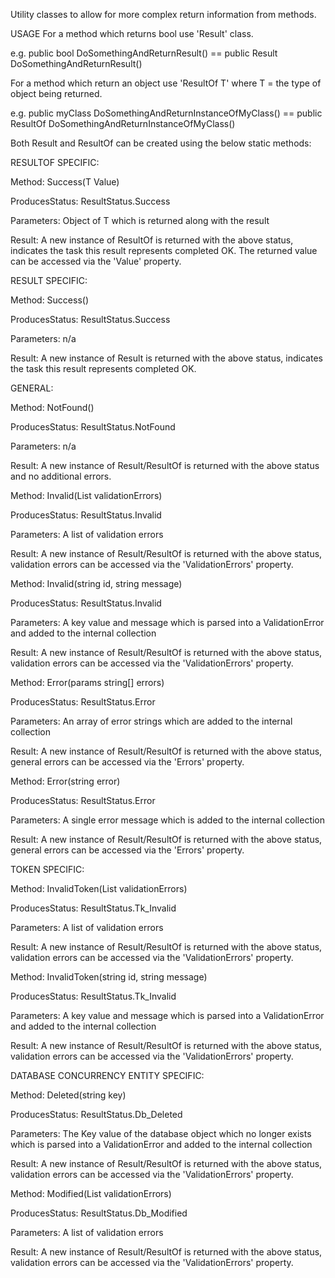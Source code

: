 Utility classes to allow for more complex return information from methods.

USAGE
For a method which returns bool use 'Result' class.

e.g. public bool DoSomethingAndReturnResult() == public Result DoSomethingAndReturnResult()

For a method which return an object use 'ResultOf T' where T = the type of object being returned.

e.g. public myClass DoSomethingAndReturnInstanceOfMyClass() == public ResultOf<myClass> DoSomethingAndReturnInstanceOfMyClass()

Both Result and ResultOf can be created using the below static methods:

RESULTOF SPECIFIC:

Method: Success(T Value)
   
ProducesStatus: ResultStatus.Success
   
Parameters: Object of T which is returned along with the result
   
Result: A new instance of ResultOf is returned with the above status, indicates the task this result represents completed OK. The returned value can be accessed 
via the 'Value' property. 

RESULT SPECIFIC:

Method: Success()
   
ProducesStatus: ResultStatus.Success
   
Parameters: n/a
   
Result: A new instance of Result is returned with the above status, indicates the task this result represents completed OK.

GENERAL:

Method: NotFound()
   
ProducesStatus: ResultStatus.NotFound
   
Parameters: n/a
   
Result: A new instance of Result/ResultOf is returned with the above status and no additional errors.

   
Method: Invalid(List<ValidationError> validationErrors)
   
ProducesStatus: ResultStatus.Invalid
   
Parameters:  A list of validation errors
   
Result: A new instance of Result/ResultOf is returned with the above status, validation errors can be accessed via the 'ValidationErrors' property. 

   
Method: Invalid(string id, string message)
   
ProducesStatus: ResultStatus.Invalid
   
Parameters:  A key value and message which is parsed into a ValidationError and added to the internal collection
   
Result: A new instance of Result/ResultOf is returned with the above status, validation errors can be accessed via the 'ValidationErrors' property. 

   
Method: Error(params string[] errors)
   
ProducesStatus: ResultStatus.Error
   
Parameters:  An array of error strings which are added to the internal collection
   
Result: A new instance of Result/ResultOf is returned with the above status, general errors can be accessed via the 'Errors' property.

   
Method: Error(string error)
   
ProducesStatus: ResultStatus.Error
   
Parameters:  A single error message which is added to the internal collection
   
Result: A new instance of Result/ResultOf is returned with the above status, general errors can be accessed via the 'Errors' property.
   

TOKEN SPECIFIC:
  
Method: InvalidToken(List<ValidationError> validationErrors)
   
ProducesStatus: ResultStatus.Tk_Invalid
   
Parameters:  A list of validation errors
   
Result: A new instance of Result/ResultOf is returned with the above status, validation errors can be accessed via the 'ValidationErrors' property. 

   
Method: InvalidToken(string id, string message)
   
ProducesStatus: ResultStatus.Tk_Invalid
   
Parameters:  A key value and message which is parsed into a ValidationError and added to the internal collection
   
Result: A new instance of Result/ResultOf is returned with the above status, validation errors can be accessed via the 'ValidationErrors' property. 
  
  
DATABASE CONCURRENCY ENTITY SPECIFIC:
  
Method: Deleted(string key)
   
ProducesStatus: ResultStatus.Db_Deleted
   
Parameters:  The Key value of the database object which no longer exists which is parsed into a ValidationError and added to the internal collection
   
Result: A new instance of Result/ResultOf is returned with the above status, validation errors can be accessed via the 'ValidationErrors' property. 
  
   
Method: Modified(List<ValidationError> validationErrors)
   
ProducesStatus: ResultStatus.Db_Modified
   
Parameters: A list of validation errors
   
Result: A new instance of Result/ResultOf is returned with the above status, validation errors can be accessed via the 'ValidationErrors' property.
 
